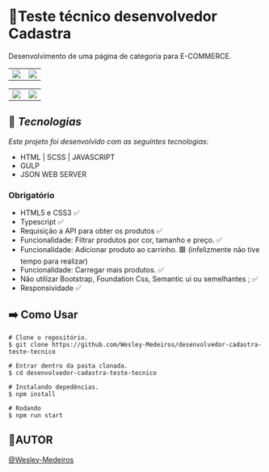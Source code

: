 # 📜Teste técnico desenvolvedor Cadastra
Desenvolvimento de uma página de categoria para E-COMMERCE.

<table>
  <tr>
    <td valign="top"><img src="https://github.com/Wesley-Medeiros/desenvolvedor-cadastra-teste-tecnico/assets/112018277/d88d11a9-56b5-4cb2-b72a-2f8fa5ef05a6"/></td>
    <td valign="top"><img src="https://github.com/Wesley-Medeiros/desenvolvedor-cadastra-teste-tecnico/assets/112018277/9a53d6c5-d31b-4913-a1e0-1d8fe493f7cb"/></td>
  </tr>
</table>

<table>
  <tr>
    <td valign="top"><img src="https://github.com/Wesley-Medeiros/desenvolvedor-cadastra-teste-tecnico/assets/112018277/0c29be53-b42d-4f34-88b1-c04403e49c9c"/></td>
    <td valign="top"><img src="https://github.com/Wesley-Medeiros/desenvolvedor-cadastra-teste-tecnico/assets/112018277/dab3b819-ce38-4a18-9aec-090905d3668f"/></td>
  </tr>
</table>


##  🚀 *Tecnologias*
*Este projeto foi desenvolvido com as seguintes tecnologias:*
 - HTML | SCSS | JAVASCRIPT
 - GULP
 - JSON WEB SERVER

### Obrigatório

- HTML5 e CSS3 ✅
- Typescript ✅
- Requisição a API para obter os produtos ✅
- Funcionalidade: Filtrar produtos por cor, tamanho e preço. ✅
- Funcionalidade: Adicionar produto ao carrinho. 🟥 (infelizmente não tive tempo para realizar)
- Funcionalidade: Carregar mais produtos. ✅
- Não utilizar Bootstrap, Foundation Css, Semantic ui ou semelhantes ; ✅
- Responsividade ✅

## :arrow_right: Como Usar

    # Clone o repositório.
    $ git clone https://github.com/Wesley-Medeiros/desenvolvedor-cadastra-teste-tecnico
    
    # Entrar dentro da pasta clonada.
    $ cd desenvolvedor-cadastra-teste-tecnico
    
    # Instalando depedências.
    $ npm install
    
    # Rodando
    $ npm run start

##   📝AUTOR
[@Wesley-Medeiros](https://github.com/Wesley-Medeiros/)
